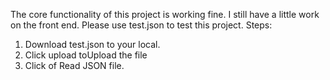 The core functionality of this project is working fine. I still have a little work on the front end.
Please use test.json to test this project.
Steps:
1. Download test.json to your local.
2. Click upload toUpload the file
3. Click of Read JSON file.

